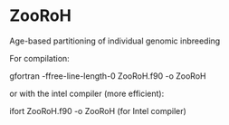 # ZooRoH
Age-based partitioning of individual genomic inbreeding

For compilation:

gfortran -ffree-line-length-0 ZooRoH.f90 -o ZooRoH

or with the intel compiler (more efficient):

ifort ZooRoH.f90 -o ZooRoH (for Intel compiler)

